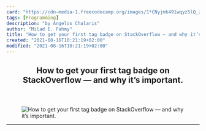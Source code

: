 ```yaml
---
card: "https://cdn-media-1.freecodecamp.org/images/1*CNyjmk491wqyz5lQ_zMjzw.png"
tags: [Programming]
description: "by Angelos Chalaris"
author: "Milad E. Fahmy"
title: "How to get your first tag badge on StackOverflow — and why it’s important."
created: "2021-08-16T10:21:19+02:00"
modified: "2021-08-16T10:21:19+02:00"
---
```

<div class="site-wrapper">
<main id="site-main" class="site-main outer">
<div class="inner">
<article class="post-full post tag-programming tag-javascript tag-tech tag-web-development tag-learning ">
<header class="post-full-header">
<h1 class="post-full-title">How to get your first tag badge on StackOverflow — and why it’s important.</h1>
</header>
<figure class="post-full-image">
<picture>
<source media="(max-width: 700px)" sizes="1px" srcset="data:image/gif;base64,R0lGODlhAQABAIAAAAAAAP///yH5BAEAAAAALAAAAAABAAEAAAIBRAA7 1w">
<source media="(min-width: 701px)" sizes="(max-width: 800px) 400px,
(max-width: 1170px) 700px,
1400px" srcset="https://cdn-media-1.freecodecamp.org/images/1*CNyjmk491wqyz5lQ_zMjzw.png 300w,
https://cdn-media-1.freecodecamp.org/images/1*CNyjmk491wqyz5lQ_zMjzw.png 600w,
https://cdn-media-1.freecodecamp.org/images/1*CNyjmk491wqyz5lQ_zMjzw.png 1000w,
https://cdn-media-1.freecodecamp.org/images/1*CNyjmk491wqyz5lQ_zMjzw.png 2000w">
<img onerror="this.style.display='none'" src="https://cdn-media-1.freecodecamp.org/images/1*CNyjmk491wqyz5lQ_zMjzw.png" alt="How to get your first tag badge on StackOverflow — and why it’s important.">
</picture>
</figure>
<section class="post-full-content">
<div class="post-content medium-migrated-article">
</div>
<hr>
</section>
</article>
</div>
</main>
</div>
<!-- Google Tag Manager (noscript) -->
<!-- End Google Tag Manager (noscript) -->
